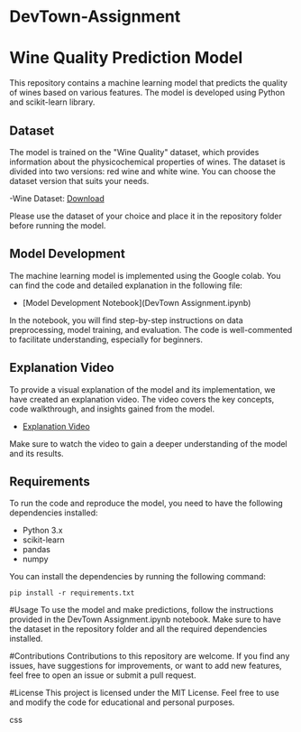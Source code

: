 # DevTown-Assignment

# Wine Quality Prediction Model

This repository contains a machine learning model that predicts the quality of wines based on various features. The model is developed using Python and scikit-learn library.

## Dataset

The model is trained on the "Wine Quality" dataset, which provides information about the physicochemical properties of wines. The dataset is divided into two versions: red wine and white wine. You can choose the dataset version that suits your needs.

-Wine Dataset: [Download](https://archive.ics.uci.edu/dataset/186/wine+quality)

Please use the dataset of your choice and place it in the repository folder before running the model.

## Model Development

The machine learning model is implemented using the Google colab. You can find the code and detailed explanation in the following file:

- [Model Development Notebook](DevTown Assignment.ipynb)

In the notebook, you will find step-by-step instructions on data preprocessing, model training, and evaluation. The code is well-commented to facilitate understanding, especially for beginners.

## Explanation Video

To provide a visual explanation of the model and its implementation, we have created an explanation video. The video covers the key concepts, code walkthrough, and insights gained from the model.

- [Explanation Video](https://example.com/explanation_video)

Make sure to watch the video to gain a deeper understanding of the model and its results.

## Requirements

To run the code and reproduce the model, you need to have the following dependencies installed:

- Python 3.x
- scikit-learn
- pandas
- numpy

You can install the dependencies by running the following command:

```shell
pip install -r requirements.txt
```

#Usage
To use the model and make predictions, follow the instructions provided in the DevTown Assignment.ipynb notebook. Make sure to have the dataset in the repository folder and all the required dependencies installed.

#Contributions
Contributions to this repository are welcome. If you find any issues, have suggestions for improvements, or want to add new features, feel free to open an issue or submit a pull request.

#License
This project is licensed under the MIT License. Feel free to use and modify the code for educational and personal purposes.

css
